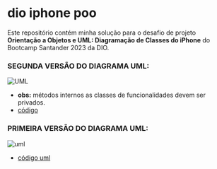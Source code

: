 # dio iphone poo

Este repositório contém minha solução para o desafio de projeto **Orientação a Objetos e UML: Diagramação de Classes do iPhone** do Bootcamp Santander 2023 da DIO.

### SEGUNDA VERSÃO DO DIAGRAMA UML:

![UML](https://www.plantuml.com/plantuml/png/bP9HQWCX48RVFSKy9eJSe8JqhO6M1j8BJ7II5LmLPxQXbDwz6hkD2qiWB-xuiVppgRDbmIH3xvJrGkc4ck2W4v7_LW3m6Qm1xi9bfuFdnNB2tgFOId-KmYDBGYsW7JB3BdR1KyvOlOIUQY9q_sNcknWCsBpaUbz-VeuHub-HsG5Fc2pmzQEWzAZHJQ3jewEUl70hlPenh7Xwc5jaTPaBMxzQbgU39ElFctvWgxdGQrHq-5MYnoqEJCsUoP6MnHBKlD9TethwUQSQRomNWJsUQL7zWAtGhNyY5z0qGcZC1nuBUDndVA5xHXgT6rLqy89QckQUBvGQcxneUaFh7XMgemNh8QutpJ1C-UWxfVLMfwoylTgIDqFlVW40)
- **obs:** métodos internos as classes de funcionalidades devem ser privados.
- [código](https://www.plantuml.com/plantuml/uml/bP9HQWCX48RVFSKy9eJSe8JqhO6M1j8BJ7II5LmLPxQXbDwz6hkD2qiWB-xuiVppgRDbmIH3xvJrGkc4ck2W4v7_LW3m6Qm1xi9bfuFdnNB2tgFOId-KmYDBGYsW7JB3BdR1KyvOlOIUQY9q_sNcknWCsBpaUbz-VeuHub-HsG5Fc2pmzQEWzAZHJQ3jewEUl70hlPenh7Xwc5jaTPaBMxzQbgU39ElFctvWgxdGQrHq-5MYnoqEJCsUoP6MnHBKlD9TethwUQSQRomNWJsUQL7zWAtGhNyY5z0qGcZC1nuBUDndVA5xHXgT6rLqy89QckQUBvGQcxneUaFh7XMgemNh8QutpJ1C-UWxfVLMfwoylTgIDqFlVW40)

### PRIMEIRA VERSÃO DO DIAGRAMA UML:

![uml](https://www.plantuml.com/plantuml/png/dPBVQYen48VlynHpgOXlS13FNOMM2lO5ncJKWMmIChELKlhkpJPrcuL5Q6-oan-RRxxysOfYrhxpnd1GoYUq10URYSAx0O3No0xa4gyx6uCibfFiEIdNzCCOF8fcj0hMemZiqYK6AepLG-oe4k4obYNVfUY0or3g_V3p_vGWVHSbE-09CuDyVGmCFIgw0NANF7KKL5hfrOpX6BUR6P7LPGwsVcJHVmVD7CwRhXUsOcwevF6jKCOfzaBDNCYJrSKIpBpINQEw-tcdkion309xFDEY-e6mqWytau_ecaRet0iUI_07d_66xXXPzFwcKjOhMcsQ1xbIRjgKmT8Jil-jK7rQiExJUjCyXaa--axJUghJRBXxOxOKND_vJm00)

- [código uml](https://www.plantuml.com/plantuml/uml/dPBVQYen48VlynHpgOXlS13FNOMM2lO5ncJKWMmIChELKlhkpJPrcuL5Q6-oan-RRxxysOfYrhxpnd1GoYUq10URYSAx0O3No0xa4gyx6uCibfFiEIdNzCCOF8fcj0hMemZiqYK6AepLG-oe4k4obYNVfUY0or3g_V3p_vGWVHSbE-09CuDyVGmCFIgw0NANF7KKL5hfrOpX6BUR6P7LPGwsVcJHVmVD7CwRhXUsOcwevF6jKCOfzaBDNCYJrSKIpBpINQEw-tcdkion309xFDEY-e6mqWytau_ecaRet0iUI_07d_66xXXPzFwcKjOhMcsQ1xbIRjgKmT8Jil-jK7rQiExJUjCyXaa--axJUghJRBXxOxOKND_vJm00)